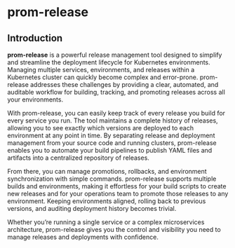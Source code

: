 # prom-release

## Introduction

**prom-release** is a powerful release management tool designed to simplify and streamline the deployment lifecycle for Kubernetes environments. Managing multiple services, environments, and releases within a Kubernetes cluster can quickly become complex and error-prone. prom-release addresses these challenges by providing a clear, automated, and auditable workflow for building, tracking, and promoting releases across all your environments.

With prom-release, you can easily keep track of every release you build for every service you run. The tool maintains a complete history of releases, allowing you to see exactly which versions are deployed to each environment at any point in time. By separating release and deployment management from your source code and running clusters, prom-release enables you to automate your build pipelines to publish YAML files and artifacts into a centralized repository of releases.

From there, you can manage promotions, rollbacks, and environment synchronization with simple commands. prom-release supports multiple builds and environments, making it effortless for your build scripts to create new releases and for your operations team to promote those releases to any environment. Keeping environments aligned, rolling back to previous versions, and auditing deployment history becomes trivial.

Whether you’re running a single service or a complex microservices architecture, prom-release gives you the control and visibility you need to manage releases and deployments with confidence.
